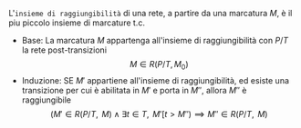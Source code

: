 L'`insieme di raggiungibilità` di una rete, a partire da una marcatura $M$, è il piu piccolo insieme di marcature t.c.
- Base: La marcatura $M$ appartenga all'insieme di raggiungibilità con $P/T$ la rete post-transizioni
$$M \in R(P / T, M_0)$$
- Induzione: SE $M'$ appartiene all'insieme di raggiungibilità, ed esiste una transizione per cui è abilitata in $M'$ e porta in $M''$, allora $M''$ è raggiungibile
$$(M' \in R(P/T,\text{ }M) \wedge \exists t \in T,\text{ }M'[t > M'') \implies M'' \in R(P/T,\text{ }M)$$